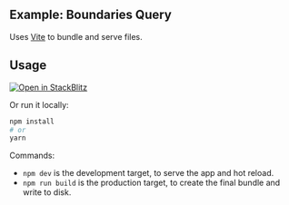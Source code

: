 ## Example: Boundaries Query

Uses [Vite](https://vitejs.dev/) to bundle and serve files.

## Usage

[![Open in StackBlitz](https://developer.stackblitz.com/img/open_in_stackblitz.svg)](https://stackblitz.com/github/CartoDB/deck.gl-examples/tree/master/boundaries-query?file=index.ts)

Or run it locally:

```bash
npm install
# or
yarn
```

Commands:
* `npm dev` is the development target, to serve the app and hot reload.
* `npm run build` is the production target, to create the final bundle and write to disk.
